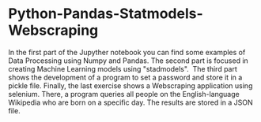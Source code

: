 # Python-Pandas-Statmodels-Webscraping

In the first part of the Jupyther notebook you can find some examples of Data Processing using Numpy and Pandas. 
The second part is focused in creating Machine Learning models using "stadmodels".  The third part shows the development of a program
to set a password and store it in a pickle file. Finally, the last exercise shows a Webscraping application using selenium. 
There, a program queries all people on the English-language Wikipedia who are born on a specific day. The results are stored in a JSON file.
